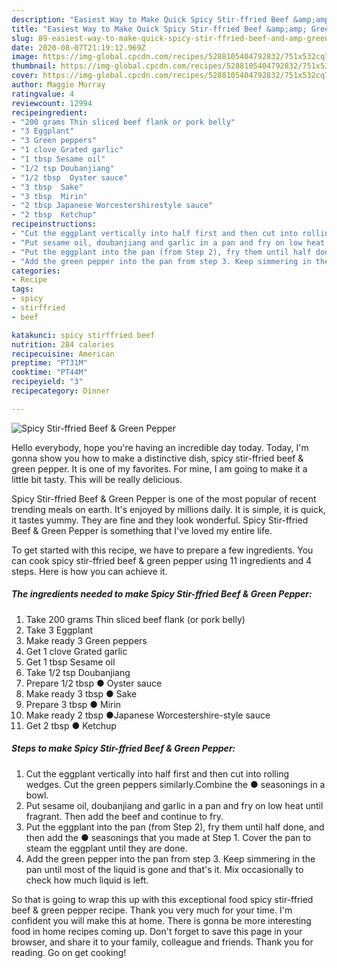 ```yaml
---
description: "Easiest Way to Make Quick Spicy Stir-ffried Beef &amp;amp; Green Pepper"
title: "Easiest Way to Make Quick Spicy Stir-ffried Beef &amp;amp; Green Pepper"
slug: 89-easiest-way-to-make-quick-spicy-stir-ffried-beef-and-amp-green-pepper
date: 2020-08-07T21:19:12.969Z
image: https://img-global.cpcdn.com/recipes/5288105404792832/751x532cq70/spicy-stir-ffried-beef-green-pepper-recipe-main-photo.jpg
thumbnail: https://img-global.cpcdn.com/recipes/5288105404792832/751x532cq70/spicy-stir-ffried-beef-green-pepper-recipe-main-photo.jpg
cover: https://img-global.cpcdn.com/recipes/5288105404792832/751x532cq70/spicy-stir-ffried-beef-green-pepper-recipe-main-photo.jpg
author: Maggie Murray
ratingvalue: 4
reviewcount: 12994
recipeingredient:
- "200 grams Thin sliced beef flank or pork belly"
- "3 Eggplant"
- "3 Green peppers"
- "1 clove Grated garlic"
- "1 tbsp Sesame oil"
- "1/2 tsp Doubanjiang"
- "1/2 tbsp  Oyster sauce"
- "3 tbsp  Sake"
- "3 tbsp  Mirin"
- "2 tbsp Japanese Worcestershirestyle sauce"
- "2 tbsp  Ketchup"
recipeinstructions:
- "Cut the eggplant vertically into half first and then cut into rolling wedges. Cut the green peppers similarly.Combine the ● seasonings in a bowl."
- "Put sesame oil, doubanjiang and garlic in a pan and fry on low heat until fragrant. Then add the beef and continue to fry."
- "Put the eggplant into the pan (from Step 2), fry them until half done, and then add the ● seasonings that you made at Step 1. Cover the pan to steam the eggplant until they are done."
- "Add the green pepper into the pan from step 3. Keep simmering in the pan until most of the liquid is gone and that&#39;s it. Mix occasionally to check how much liquid is left."
categories:
- Recipe
tags:
- spicy
- stirffried
- beef

katakunci: spicy stirffried beef 
nutrition: 284 calories
recipecuisine: American
preptime: "PT31M"
cooktime: "PT44M"
recipeyield: "3"
recipecategory: Dinner

---
```



![Spicy Stir-ffried Beef &amp; Green Pepper](https://img-global.cpcdn.com/recipes/5288105404792832/751x532cq70/spicy-stir-ffried-beef-green-pepper-recipe-main-photo.jpg)

Hello everybody, hope you're having an incredible day today. Today, I'm gonna show you how to make a distinctive dish, spicy stir-ffried beef &amp; green pepper. It is one of my favorites. For mine, I am going to make it a little bit tasty. This will be really delicious.



Spicy Stir-ffried Beef &amp; Green Pepper is one of the most popular of recent trending meals on earth. It's enjoyed by millions daily. It is simple, it is quick, it tastes yummy. They are fine and they look wonderful. Spicy Stir-ffried Beef &amp; Green Pepper is something that I've loved my entire life.


To get started with this recipe, we have to prepare a few ingredients. You can cook spicy stir-ffried beef &amp; green pepper using 11 ingredients and 4 steps. Here is how you can achieve it.

<!--inarticleads1-->

##### The ingredients needed to make Spicy Stir-ffried Beef &amp; Green Pepper:

1. Take 200 grams Thin sliced beef flank (or pork belly)
1. Take 3 Eggplant
1. Make ready 3 Green peppers
1. Get 1 clove Grated garlic
1. Get 1 tbsp Sesame oil
1. Take 1/2 tsp Doubanjiang
1. Prepare 1/2 tbsp ● Oyster sauce
1. Make ready 3 tbsp ● Sake
1. Prepare 3 tbsp ● Mirin
1. Make ready 2 tbsp ●Japanese Worcestershire-style sauce
1. Get 2 tbsp ● Ketchup




<!--inarticleads2-->

##### Steps to make Spicy Stir-ffried Beef &amp; Green Pepper:

1. Cut the eggplant vertically into half first and then cut into rolling wedges. Cut the green peppers similarly.Combine the ● seasonings in a bowl.
1. Put sesame oil, doubanjiang and garlic in a pan and fry on low heat until fragrant. Then add the beef and continue to fry.
1. Put the eggplant into the pan (from Step 2), fry them until half done, and then add the ● seasonings that you made at Step 1. Cover the pan to steam the eggplant until they are done.
1. Add the green pepper into the pan from step 3. Keep simmering in the pan until most of the liquid is gone and that&#39;s it. Mix occasionally to check how much liquid is left.




So that is going to wrap this up with this exceptional food spicy stir-ffried beef &amp; green pepper recipe. Thank you very much for your time. I'm confident you will make this at home. There is gonna be more interesting food in home recipes coming up. Don't forget to save this page in your browser, and share it to your family, colleague and friends. Thank you for reading. Go on get cooking!
